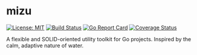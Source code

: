 # mizu

[![License: MIT](https://img.shields.io/badge/License-MIT-yellow.svg)](https://opensource.org/licenses/MIT)
[![Build Status](https://github.com/AldiRvn/mizu/actions/workflows/go.yml/badge.svg)](https://github.com/AldiRvn/mizu/actions/workflows/go.yml)
[![Go Report Card](https://goreportcard.com/badge/github.com/AldiRvn/mizu)](https://goreportcard.com/report/github.com/AldiRvn/mizu)
[![Coverage Status](https://coveralls.io/repos/github/AldiRvn/mizu/badge.svg?branch=master)](https://coveralls.io/github/AldiRvn/mizu?branch=master)

A flexible and SOLID-oriented utility toolkit for Go projects. Inspired by the calm, adaptive nature of water.
